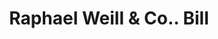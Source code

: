 ---
doi: 10.7916/D8RF761X
date_other: '1890'
date_other_textual: 1890-1899
form: printed ephemera
genre:
- Invoices
name:
- Raphael Weill & Co.
object_in_context_url: https://biggert.cul.columbia.edu/items/view/ave_biggert_00037
subject_hierarchical_geographic:
- San Francisco, California, United States
subject_name:
- Raphael Weill & Co.
title: Raphael Weill & Co.. Bill
sort_title: Raphael Weill & Co.. Bill
call_number: ave_biggert_00037
coordinates:
- 37.78333333333333,-122.41666666666667
pid: ave_biggert_00037
identifiers: ave_biggert_00037
thumbnail: https://derivativo-3.library.columbia.edu/iiif/2/ldpd:342787/full/!256,256/0/native.jpg
permalink: "/items/ave_biggert_00037/"
layout: iiif-image-page
---